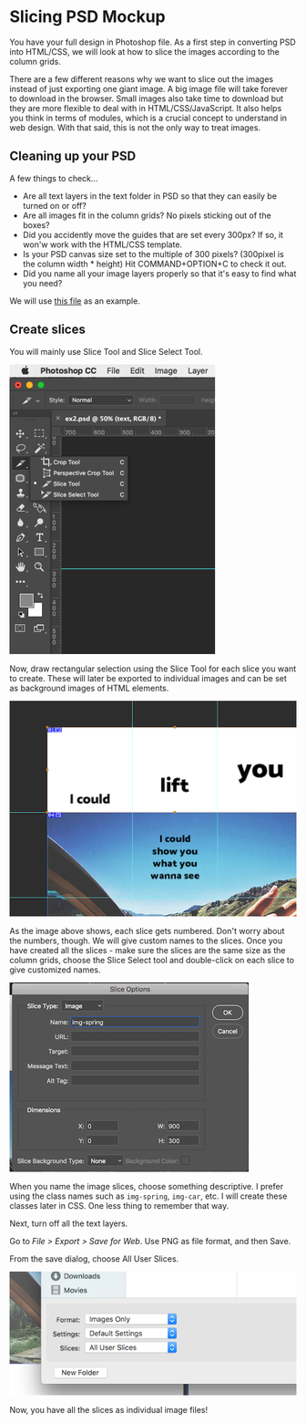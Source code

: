 # Slicing PSD Mockup
You have your full design in Photoshop file. As a first step in converting PSD into HTML/CSS, we will look at how to slice the images according to the column grids.

There are a few different reasons why we want to slice out the images instead of just exporting one giant image. A big image file will take forever to download in the browser. Small images also take time to download but they are more flexible to deal with in HTML/CSS/JavaScript. It also helps you think in terms of modules, which is a crucial concept to understand in web design. With that said, this is not the only way to treat images.

## Cleaning up your PSD
A few things to check...
- Are all text layers in the text folder in PSD so that they can easily be turned on or off?
- Are all images fit in the column grids? No pixels sticking out of the boxes?
- Did you accidently move the guides that are set every 300px? If so, it won'w work with the HTML/CSS template. 
- Is your PSD canvas size set to the multiple of 300 pixels? (300pixel is the column width * height) Hit COMMAND+OPTION+C to check it out.
- Did you name all your image layers properly so that it's easy to find what you need? 

We will use [this file](../files/p1-template-ex2.psd) as an example.

## Create slices
You will mainly use Slice Tool and Slice Select Tool.

![Phothoshop slice tools](../images/slice-tool.png)

Now, draw rectangular selection using the Slice Tool for each slice you want to create. These will later be exported to individual images and can be set as background images of HTML elements.

![Slice numbers](../images/slice-numbers.png)

As the image above shows, each slice gets numbered. Don't worry about the numbers, though. We will give custom names to the slices. Once you have created all the slices - make sure the slices are the same size as the column grids, choose the Slice Select tool and double-click on each slice to give customized names.

![Slice options](../images/slice-options.png)

When you name the image slices, choose something descriptive. I prefer using the class names such as `img-spring`, `img-car`, etc. I will create these classes later in CSS. One less thing to remember that way.

Next, turn off all the text layers.

Go to *File > Export > Save for Web*. Use PNG as file format, and then Save.

From the save dialog, choose All User Slices.

![slice save options](../images/slice-save.png)

Now, you have all the slices as individual image files!



